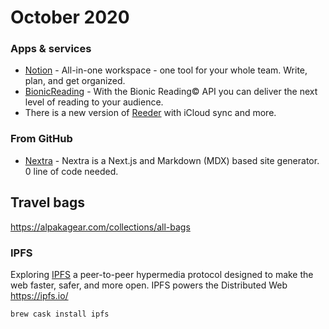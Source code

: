 # October 2020

### Apps & services

* [Notion](https://www.notion.so/) - All-in-one workspace - one tool for your whole team. Write, plan, and get organized.
* [BionicReading](https://bionic-reading.com/en/) - With the Bionic Reading© API you can deliver the next level of reading to your audience.
* There is a new version of [Reeder](https://reederapp.com/) with iCloud sync and more.

### From GitHub

* [Nextra](https://github.com/shuding/nextra) - Nextra is a Next.js and Markdown (MDX) based site generator. 0 line of code needed.

## Travel bags

https://alpakagear.com/collections/all-bags

### IPFS

Exploring [IPFS](https://ipfs.io/) a peer-to-peer hypermedia protocol designed to make the web faster, safer, and more open.
IPFS powers the Distributed Web https://ipfs.io/

```shell
brew cask install ipfs
```